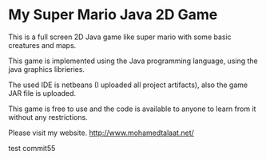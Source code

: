 # My Super Mario Java 2D Game

This is a full screen 2D Java game like super mario with some basic creatures and maps.

This game is implemented using the Java programming language, using the java graphics librieries.

The used IDE is netbeans (I uploaded all project artifacts), also the game JAR file is uploaded.

This game is free to use and the code is available to anyone to learn from it without any restrictions.

Please visit my website. http://www.mohamedtalaat.net/

test commit55
